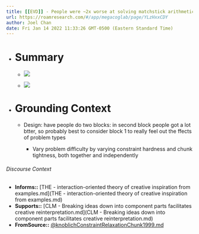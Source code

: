 ```yaml
---
title: [[EVD]] - People were ~2x worse at solving matchstick arithmetic problems when the elements were harder to decompose into chunks - [[@knoblichConstraintRelaxationChunk1999]]
url: https://roamresearch.com/#/app/megacoglab/page/YLzHxxCDY
author: Joel Chan
date: Fri Jan 14 2022 11:33:26 GMT-0500 (Eastern Standard Time)
---
```


- # Summary

    - ![](https://firebasestorage.googleapis.com/v0/b/firescript-577a2.appspot.com/o/imgs%2Fapp%2Fmegacoglab%2F8ke9W0__RI.png?alt=media&token=1501eaf9-e2e8-4f49-9d81-b10fa9f8b411)

    - ![](https://firebasestorage.googleapis.com/v0/b/firescript-577a2.appspot.com/o/imgs%2Fapp%2Fmegacoglab%2FFaRMIEcsQM.png?alt=media&token=2a393561-d69d-43ad-a28c-a6d40367b557)
- # Grounding Context

    - Design: have people do two blocks: in second block people got a lot btter, so probably best to consider block 1 to really feel out the ffects of problem types

        - Vary problem difficulty by varying constraint hardness and chunk tightness, both together and independently

###### Discourse Context

- **Informs::** [THE - interaction-oriented theory of creative inspiration from examples.md](THE - interaction-oriented theory of creative inspiration from examples.md)
- **Supports::** [CLM - Breaking ideas down into component parts facilitates creative reinterpretation.md](CLM - Breaking ideas down into component parts facilitates creative reinterpretation.md)
- **FromSource::** [@knoblichConstraintRelaxationChunk1999.md](@knoblichConstraintRelaxationChunk1999.md)

